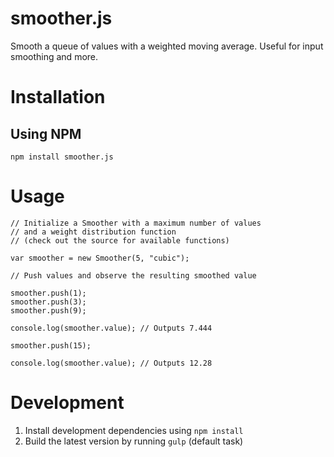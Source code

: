 # smoother.js

Smooth a queue of values with a weighted moving average. Useful for input smoothing and more.

# Installation

## Using NPM

    npm install smoother.js

# Usage

    // Initialize a Smoother with a maximum number of values
    // and a weight distribution function
    // (check out the source for available functions)
    
    var smoother = new Smoother(5, "cubic");
    
    // Push values and observe the resulting smoothed value
    
    smoother.push(1);
    smoother.push(3);
    smoother.push(9);
    
    console.log(smoother.value); // Outputs 7.444
    
    smoother.push(15);
    
    console.log(smoother.value); // Outputs 12.28

# Development

1. Install development dependencies using `npm install`
2. Build the latest version by running `gulp` (default task)
